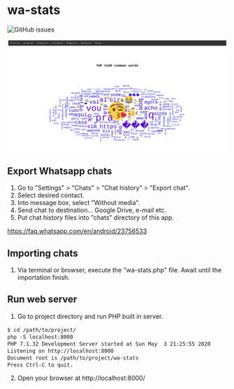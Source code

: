 # wa-stats

![GitHub issues](https://img.shields.io/github/issues/ricardomaia/wa-stats?style=for-the-badge)

![alt text](https://raw.githubusercontent.com/ricardomaia/wa-stats/master/screenshot.png?raw=true)

## Export Whatsapp chats

1. Go to "Settings" > "Chats" > "Chat history" > "Export chat".
2. Select desired contact.
3. Into message box, select "Without media".
4. Send chat to destination... Google Drive, e-mail etc.
5. Put chat history files into "chats" directory of this app.

https://faq.whatsapp.com/en/android/23756533

## Importing chats

1. Via terminal or browser, execute the "wa-stats.php" file. Await until the importation finish.

## Run web server

1. Go to project directory and run PHP built in server.

```
$ cd /path/to/project/
php -S localhost:8000
PHP 7.1.32 Development Server started at Sun May  3 21:25:55 2020
Listening on http://localhost:8000
Document root is /path/to/project/wa-stats
Press Ctrl-C to quit.
```

2. Open your browser at http://localhost:8000/
